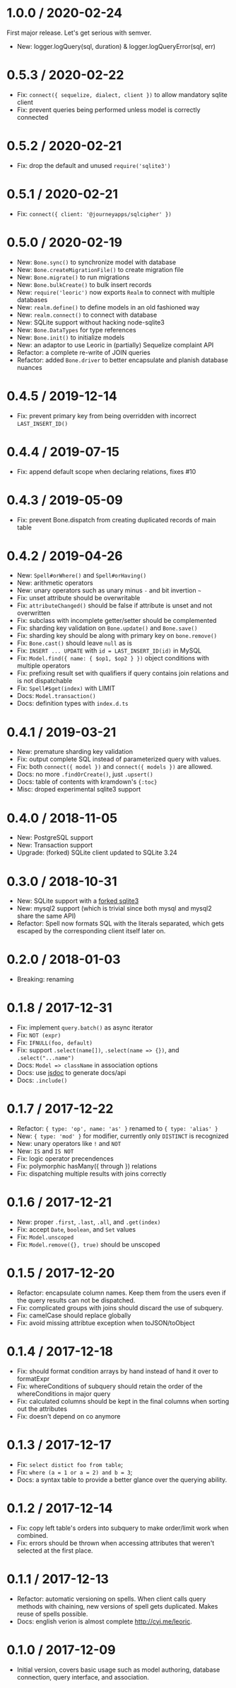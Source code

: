 1.0.0 / 2020-02-24
==================

First major release. Let's get serious with semver.

  * New: logger.logQuery(sql, duration) & logger.logQueryError(sql, err)

0.5.3 / 2020-02-22
==================

  * Fix: `connect({ sequelize, dialect, client })` to allow mandatory sqlite client
  * Fix: prevent queries being performed unless model is correctly connected

0.5.2 / 2020-02-21
==================

  * Fix: drop the default and unused `require('sqlite3')`

0.5.1 / 2020-02-21
==================

  * Fix: `connect({ client: '@journeyapps/sqlcipher' })`

0.5.0 / 2020-02-19
==================

  * New: `Bone.sync()` to synchronize model with database
  * New: `Bone.createMigrationFile()` to create migration file
  * New: `Bone.migrate()` to run migrations
  * New: `Bone.bulkCreate()` to bulk insert records
  * New: `require('leoric')` now exports `Realm` to connect with multiple databases
  * New: `realm.define()` to define models in an old fashioned way
  * New: `realm.connect()` to connect with database
  * New: SQLite support without hacking node-sqlite3
  * New: `Bone.DataTypes` for type references
  * New: `Bone.init()` to initialize models
  * New: an adaptor to use Leoric in (partially) Sequelize complaint API
  * Refactor: a complete re-write of JOIN queries
  * Refactor: added `Bone.driver` to better encapsulate and planish database nuances

0.4.5 / 2019-12-14
==================

  * Fix: prevent primary key from being overridden with incorrect `LAST_INSERT_ID()`

0.4.4 / 2019-07-15
==================

  * Fix: append default scope when declaring relations, fixes #10

0.4.3 / 2019-05-09
==================

  * Fix: prevent Bone.dispatch from creating duplicated records of main table

0.4.2 / 2019-04-26
==================

  * New: `Spell#orWhere()` and `Spell#orHaving()`
  * New: arithmetic operators
  * New: unary operators such as unary minus `-` and bit invertion `~`
  * Fix: unset attribute should be overwritable
  * Fix: `attributeChanged()` should be false if attribute is unset and not overwritten
  * Fix: subclass with incomplete getter/setter should be complemented
  * Fix: sharding key validation on `Bone.update()` and `Bone.save()`
  * Fix: sharding key should be along with primary key on `bone.remove()`
  * Fix: `Bone.cast()` should leave `null` as is
  * Fix: `INSERT ... UPDATE` with `id = LAST_INSERT_ID(id)` in MySQL
  * Fix: `Model.find({ name: { $op1, $op2 } })` object conditions with multiple operators
  * Fix: prefixing result set with qualifiers if query contains join relations and is not dispatchable
  * Fix: `Spell#$get(index)` with LIMIT
  * Docs: `Model.transaction()`
  * Docs: definition types with `index.d.ts`

0.4.1 / 2019-03-21
==================

  * New: premature sharding key validation
  * Fix: output complete SQL instead of parameterized query with values.
  * Fix: both `connect({ model })` and `connect({ models })` are allowed.
  * Docs: no more `.findOrCreate()`, just `.upsert()`
  * Docs: table of contents with kramdown's `{:toc}`
  * Misc: droped experimental sqlite3 support

0.4.0 / 2018-11-05
==================

  * New: PostgreSQL support
  * New: Transaction support
  * Upgrade: (forked) SQLite client updated to SQLite 3.24


0.3.0 / 2018-10-31
==================

 * New: SQLite support with a [forked sqlite3](https://github.com/cyjake/node-sqlite3)
 * New: mysql2 support (which is trivial since both mysql and mysql2 share the same API)
 * Refactor: Spell now formats SQL with the literals separated, which gets escaped by the corresponding client itself later on.

0.2.0 / 2018-01-03
==================

 * Breaking: renaming

0.1.8 / 2017-12-31
==================

 * Fix: implement `query.batch()` as async iterator
 * Fix: `NOT (expr)`
 * Fix: `IFNULL(foo, default)`
 * Fix: support `.select(name[])`, `.select(name => {})`, and `.select("...name")`
 * Docs: `Model => className` in association options
 * Docs: use [jsdoc](http://usejsdoc.org) to generate docs/api
 * Docs: `.include()`

0.1.7 / 2017-12-22
==================

 * Refactor: `{ type: 'op', name: 'as' }` renamed to `{ type: 'alias' }`
 * New: `{ type: 'mod' }` for modifier, currently only `DISTINCT` is recognized
 * New: unary operators like `!` and `NOT`
 * New: `IS` and `IS NOT`
 * Fix: logic operator precendences
 * Fix: polymorphic hasMany({ through }) relations
 * Fix: dispatching multiple results with joins correctly

0.1.6 / 2017-12-21
==================

 * New: proper `.first`, `.last`, `.all`, and `.get(index)`
 * Fix: accept `Date`, `boolean`, and `Set` values
 * Fix: `Model.unscoped`
 * Fix: `Model.remove({}, true)` should be unscoped

0.1.5 / 2017-12-20
==================

 * Refactor: encapsulate column names. Keep them from the users even if the query results can not be dispatched.
 * Fix: complicated groups with joins should discard the use of subquery.
 * Fix: camelCase should replace globally
 * Fix: avoid missing attribtue exception when toJSON/toObject

0.1.4 / 2017-12-18
==================

 * Fix: should format condition arrays by hand instead of hand it over to formatExpr
 * Fix: whereConditions of subquery should retain the order of the whereConditions in major query
 * Fix: calculated columns should be kept in the final columns when sorting out the attributes
 * Fix: doesn't depend on co anymore

0.1.3 / 2017-12-17
==================

 * Fix: `select distict foo from table`;
 * Fix: `where (a = 1 or a = 2) and b = 3`;
 * Docs: a syntax table to provide a better glance over the querying ability.

0.1.2 / 2017-12-14
==================

 * Fix: copy left table's orders into subquery to make order/limit work when combined.
 * Fix: errors should be thrown when accessing attributes that weren't selected at the first place.

0.1.1 / 2017-12-13
==================

 * Refactor: automatic versioning on spells. When client calls query methods with chaining, new versions of spell gets duplicated. Makes reuse of spells possible.
 * Docs: english verion is almost complete <http://cyj.me/leoric>.

0.1.0 / 2017-12-09
==================

 * Initial version, covers basic usage such as model authoring, database connection, query interface, and association.
